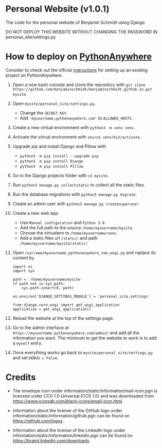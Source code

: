 # Personal Website (v1.0.1)

The code for the personal website of Benjamin Schmidt using Django.

DO NOT DEPLOY THIS WEBSITE WITHOUT CHANGING THE PASSWORD IN
personal_site/settings.py

# How to deploy on [PythonAnywhere](https://www.pythonanywhere.com/)

Consider to check out the official
[instructions](https://help.pythonanywhere.com/pages/DeployExistingDjangoProject) for setting up an existing project on PythonAnywhere.

1. Open a new bash console and clone the repository with
`git clone https://github.com/benjaminschmidt/benjaminschmidt.github.io.git mysite`.

2. Open `mysite/personal_site/settings.py`.
    * Change the `SECRET_KEY`.
    * Add `'myusername.pythonanywhere.com'` to `ALLOWED_HOSTS`.

3. Create a new virtual environment with `python3 -m venv venv`.

4. Activate the virtual environment with `source venv/bin/activate`.

5. Upgrade pip and install Django and Pillow with
    * `python3 -m pip install --upgrade pip`
    * `python3 -m pip install Django`
    * `python3 -m pip install Pillow`

6. Go to the Django projects folder with `cd mysite`.

7. Run `python3 manage.py collectstatic` to collect all the static files.

8. Run the database migrations with `python3 manage.py migrate`.

9. Create an admin user with `python3 manage.py createsuperuser`.

10. Create a new web app.
    * Use `Manual configuration` and `Python 3.9`.
    * Add the full path to the source `/home/myusername/mysite`.
    * Choose the virtualenv to `/home/myusername/venv`.
    * Add a static files url `/static/` and path `/home/myusername/mysite/static/`

11. Open `/var/www/myusername_pythonanywhere_com_wsgi.py` and replace its
content by
    ```
    import os
    import sys

    path = '/home/myusername/mysite'
    if path not in sys.path:
        sys.path.insert(0, path)

    os.environ['DJANGO_SETTINGS_MODULE'] = 'personal_site.settings'

    from django.core.wsgi import get_wsgi_application
    application = get_wsgi_application()
    ```

12. Reload the website at the top of the settings page.

13. Go to the admin interface at `https://myusername.pythonanywhere.com/admin/`
and add all the information you want. The minimum to get the website to work is
to add a `myself` entry.

14. Once everything works go back to
`mysite/personal_site/settings.py` and set `DEBUG = False`.


# Credits

* The envelope icon under information/static/information/mail-icon.pgn is
licensed under CC0 1.0 Universal (CC0 1.0) and was downloaded from
https://www.iconsdb.com/black-icons/email-icon.html.

* Information about the license of the GitHub logo under
information/static/information/github.pgn can be found on
https://github.com/logos.

* Information about the license of the LinkedIn logo under
information/static/information/linkedin.pgn can be found on
https://brand.linkedin.com/downloads.
